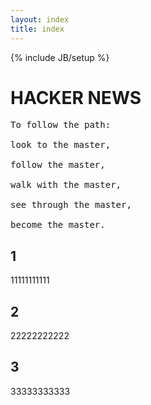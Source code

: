 ```yaml
---
layout: index
title: index
---
```

{% include JB/setup %}

<div class="hero-unit">
<h1>HACKER NEWS</h1>
<p>
<pre>
To follow the path: <br/>
look to the master, <br/>
follow the master, <br/>
walk with the master, <br/>
see through the master, <br/>
become the master.
</pre>
</p>
</div>

<div class="row-fluid">
<div class="span4">
<h2>1</h2>
<p>11111111111</p>
</div>
<div class="span4">
<h2>2</h2>
<p>22222222222</p>
</div>
<div class="span4">
<h2>3</h2>
<p>33333333333</p>
</div>
